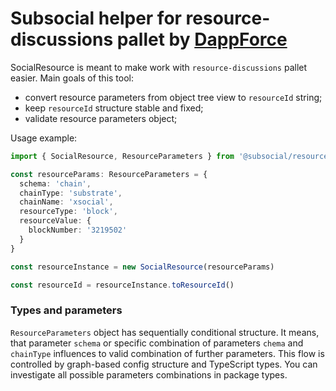 # Subsocial helper for resource-discussions pallet by [DappForce](https://github.com/dappforce)

SocialResource is meant to make work with `resource-discussions` pallet easier. Main goals of this tool:
- convert resource parameters from object tree view to `resourceId` string;
- keep `resourceId` structure stable and fixed;
- validate resource parameters object;

Usage example:

```typescript
import { SocialResource, ResourceParameters } from '@subsocial/resource-discussions'

const resourceParams: ResourceParameters = {
  schema: 'chain',
  chainType: 'substrate',
  chainName: 'xsocial',
  resourceType: 'block',
  resourceValue: {
    blockNumber: '3219502'
  }
}

const resourceInstance = new SocialResource(resourceParams)

const resourceId = resourceInstance.toResourceId()
```

### Types and parameters
`ResourceParameters` object has sequentially conditional structure. It means, that parameter 
`schema` or specific combination of parameters `chema` and `chainType` influences 
to valid combination of further parameters. This flow is controlled by graph-based config structure
and TypeScript types. You can investigate all possible parameters combinations in package types.